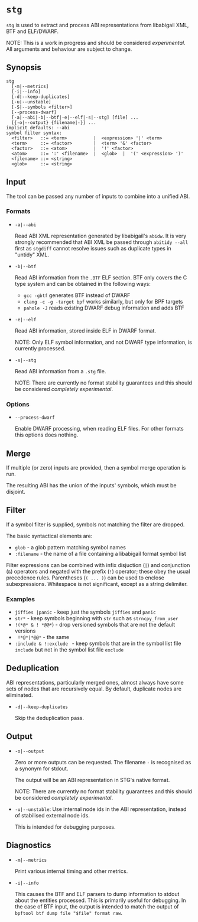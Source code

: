 # `stg`

`stg` is used to extract and process ABI representations from libabigail XML,
BTF and ELF/DWARF.

NOTE: This is a work in progress and should be considered *experimental*. All
arguments and behaviour are subject to change.

## Synopsis

```
stg
  [-m|--metrics]
  [-i|--info]
  [-d|--keep-duplicates]
  [-u|--unstable]
  [-S|--symbols <filter>]
  [--process-dwarf]
  [-a|--abi|-b|--btf|-e|--elf|-s|--stg] [file] ...
  [{-o|--output} {filename|-}] ...
implicit defaults: --abi
symbol filter syntax:
  <filter>   ::= <term>          |  <expression> '|' <term>
  <term>     ::= <factor>        |  <term> '&' <factor>
  <factor>   ::= <atom>          |  '!' <factor>
  <atom>     ::= ':' <filename>  |  <glob>  |  '(' <expression> ')'
  <filename> ::= <string>
  <glob>     ::= <string>
```

## Input

The tool can be passed any number of inputs to combine into a unified ABI.

### Formats

*   `-a|--abi`

    Read ABI XML representation generated by libabigail's `abidw`. It is very
    strongly recommended that ABI XML be passed through `abitidy --all` first as
    `stgdiff` cannot resolve issues such as duplicate types in "untidy" XML.

*   `-b|--btf`

    Read ABI information from the `.BTF` ELF section. BTF only covers the C type
    system and can be obtained in the following ways:

    *   `gcc -gbtf` generates BTF instead of DWARF
    *   `clang -c -g -target bpf` works similarly, but only for BPF targets
    *   `pahole -J` reads existing DWARF debug information and adds BTF

*   `-e|--elf`

    Read ABI information, stored inside ELF in DWARF format.

    NOTE: Only ELF symbol information, and not DWARF type information, is
    currently processed.

*   `-s|--stg`

    Read ABI information from a `.stg` file.

    NOTE: There are currently no format stability guarantees and this should be
    considered *completely experimental*.

### Options

*   `--process-dwarf`

    Enable DWARF processing, when reading ELF files. For other formats this
    options does nothing.

## Merge

If multiple (or zero) inputs are provided, then a symbol merge operation is run.

The resulting ABI has the union of the inputs' symbols, which must be disjoint.

## Filter

If a symbol filter is supplied, symbols not matching the filter are dropped.

The basic syntactical elements are:

*   `glob` - a glob pattern matching symbol names
*   `:filename` - the name of a file containing a libabigail format symbol list

Filter expressions can be combined with infix disjuction (`|`) and conjunction
(`&`) operators and negated with the prefix (`!`) operator; these obey the usual
precedence rules. Parentheses (`( ... )`) can be used to enclose subexpressions.
Whitespace is not significant, except as a string delimiter.

### Examples

*   `jiffies |panic` - keep just the symbols `jiffies` and `panic`
*   `str*` - keep symbols beginning with `str` such as `strncpy_from_user`
*   `!(*@* & ! *@@*`) - drop versioned symbols that are not the default versions
*   ` !*@*|*@@*` - the same
*   `:include & !:exclude ` - keep symbols that are in the symbol list file
    `include` but not in the symbol list file `exclude`

## Deduplication

ABI representations, particularly merged ones, almost always have some sets of
nodes that are recursively equal. By default, duplicate nodes are eliminated.

*   `-d|--keep-duplicates`

    Skip the deduplication pass.

## Output

*   `-o|--output`

    Zero or more outputs can be requested. The filename `-` is recognised as a
    synonym for stdout.

    The output will be an ABI representation in STG's native format.

    NOTE: There are currently no format stability guarantees and this should be
    considered *completely experimental*.

*   `-u|--unstable`: Use internal node ids in the ABI representation, instead of
    stabilised external node ids.

    This is intended for debugging purposes.

## Diagnostics

*   `-m|--metrics`

    Print various internal timing and other metrics.

*   `-i|--info`

    This causes the BTF and ELF parsers to dump information to stdout about the
    entities processed. This is primarily useful for debugging. In the case of
    BTF input, the output is intended to match the output of `bpftool btf dump
    file "$file" format raw`.

